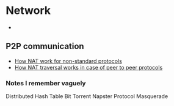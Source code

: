 # Network

-

## P2P communication

- [How NAT work for non-standard protocols](https://superuser.com/questions/1108210/how-does-nat-work-for-non-standard-or-uncommon-protocols-or-raw-up)
- [How NAT traversal works in case of peer to peer protocols](https://stackoverflow.com/questions/37367769/how-nat-traversal-works-in-case-of-peer-to-peer-protocols-like-bittorrent)

### Notes I remember vaguely

Distributed Hash Table
Bit Torrent
Napster Protocol
Masquerade
